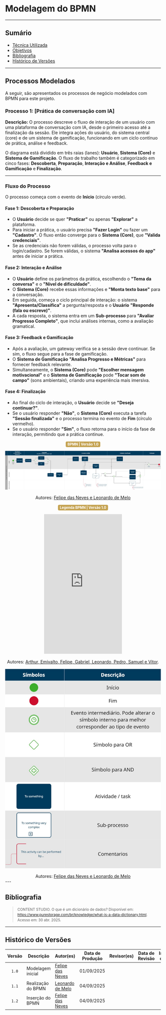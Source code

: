 # Modelagem do BPMN

---

## Sumário

- [Técnica Utilizada](#Técnica-Utilizada)
- [Objetivos](#Objetivos)
- [Bibliografia](#bibliografia)
- [Histórico de Versões](#histórico-de-versões)

---

## Processos Modelados

A seguir, são apresentados os processos de negócio modelados com BPMN para este projeto.

### Processo 1: [Prática de conversação com IA]

**Descrição:** O processo descreve o fluxo de interação de um usuário com uma plataforma de conversação com IA, desde o primeiro acesso até a finalização da sessão. Ele integra ações do usuário, do sistema central (core) e de um sistema de gamificação, funcionando em um ciclo contínuo de prática, análise e feedback.

O diagrama está dividido em três raias (lanes): **Usuário**, **Sistema (Core)** e **Sistema de Gamificação**. O fluxo de trabalho também é categorizado em cinco fases: **Descoberta**, **Preparação**, **Interação e Análise**, **Feedback e Gamificação** e **Finalização**.

---

### Fluxo do Processo

O processo começa com o evento de **Início** (círculo verde).

#### Fase 1: Descoberta e Preparação
* O **Usuário** decide se quer **"Praticar"** ou apenas **"Explorar"** a plataforma.
* Para iniciar a prática, o usuário precisa **"Fazer Login"** ou fazer um **"Cadastro"**. O fluxo então converge para o **Sistema (Core)**, que **"Valida credenciais"**.
* Se as credenciais não forem válidas, o processo volta para o login/cadastro. Se forem válidas, o sistema **"Analisa acessos do app"** antes de iniciar a prática.

#### Fase 2: Interação e Análise
* O **Usuário** define os parâmetros da prática, escolhendo o **"Tema da conversa"** e o **"Nível de dificuldade"**.
* O **Sistema (Core)** recebe essas informações e **"Monta texto base"** para a conversação.
* Em seguida, começa o ciclo principal de interação: o sistema **"Apresenta/Classifica"** a pergunta/resposta e o **Usuário** **"Responde (fala ou escreve)"**.
* A cada resposta, o sistema entra em um **Sub-processo** para **"Avaliar Progresso Completo"**, que inclui análises internas, como a avaliação gramatical.

#### Fase 3: Feedback e Gamificação
* Após a avaliação, um gateway verifica se a sessão deve continuar. Se sim, o fluxo segue para a fase de gamificação.
* O **Sistema de Gamificação** **"Analisa Progresso e Métricas"** para fornecer feedback relevante.
* Simultaneamente, o **Sistema (Core)** pode **"Escolher mensagem motivacional"** e o **Sistema de Gamificação** pode **"Tocar som de campo"** (sons ambientais), criando uma experiência mais imersiva.

#### Fase 4: Finalização
* Ao final do ciclo de interação, o **Usuário** decide se **"Deseja continuar?"**.
* Se o usuário responder **"Não"**, o **Sistema (Core)** executa a tarefa **"Sessão finalizada"** e o processo termina no evento de **Fim** (círculo vermelho).
* Se o usuário responder **"Sim"**, o fluxo retorna para o início da fase de interação, permitindo que a prática continue.

<center>
  <span style="background-color:#c5a352; color:white; font-size:0.8em; font-weight: bold; padding:2px 6px; border-radius:4px;"> BPMN | Versão 1.0</span>
  <br>

![Bpmn](https://raw.githubusercontent.com/UnBArqDsw2025-2-Turma02/2025.2_T02_G3_AprendendoComIA_Entrega_01/refs/heads/main/docs/assets/BPNM.jpg)
<center> Autores: <a href="https://github.com/FelipeFreire-gf" target = "_blank">Felipe das Neves e Leonardo de Melo</a></center>



  <span style="background-color:#c5a352; color:white; font-size:0.8em; font-weight: bold; padding:2px 6px; border-radius:4px;"> Legenda BPMN | Versão 1.0</span>
  <br>

<div align="center">
<iframe width="50%" height="450" src="https://miro.com/app/board/uXjVJMHJOCk=/" frameborder="0" scrolling="no" allow="fullscreen; clipboard-read; clipboard-write" allowfullscreen></iframe>

 <p>Autores: <a href="https://github.com/UnBArqDsw2025-2-Turma02/2025.2_T02_G3_AprendendoComIA_Entrega_01">Arthur, Emivalto, Felipe, Gabriel, Leonardo, Pedro, Samuel e Vitor</a>.</p>

</div> 

![legenda bpmn](https://raw.githubusercontent.com/UnBArqDsw2025-2-Turma02/2025.2_T02_G3_AprendendoComIA_Entrega_01/refs/heads/main/docs/assets/LegendaBPNM.jpg)
<center> Autores: <a href="https://github.com/FelipeFreire-gf" target = "_blank">Felipe das Neves e Leonardo de Melo</a></center>

</center>
---

## Bibliografia

> <p><small>CONTENT STUDIO. O que é um dicionário de dados? Disponível em: <a href="https://www.purestorage.com/br/knowledge/what-is-a-data-dictionary.html">https://www.purestorage.com/br/knowledge/what-is-a-data-dictionary.html</a>. Acesso em: 30 abr. 2025.</small></p>

---

## Histórico de Versões

| Versão | Descrição | Autor(es) | Data de Produção | Revisor(es) | Data de Revisão | Incremento do Revisor|
| :----: | --------- | --------- | :--------------: | ----------- | :-------------: | :-------------: |
| `1.0` | Modelagem inicial | [Felipe das Neves](https://github.com/FelipeFreire-gf) | 01/09/2025 | | | |
| `1.1` | Realização do BPMN| [Leonardo de Melo](https://github.com/leozinlima) | 04/09/2025 | | | |
| `1.2` | Inserção do BPMN | [Felipe das Neves](https://github.com/FelipeFreire-gf) | 04/09/2025 | | | |